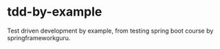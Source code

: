 # tdd-by-example
Test driven development by example, from testing spring boot course by springframeworkguru.
